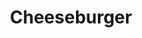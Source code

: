 ---
title: Cheeseburger
tags: [all, combos, sliders, fish, vegan, something, something else, somethinglongwithoutspaces]
---